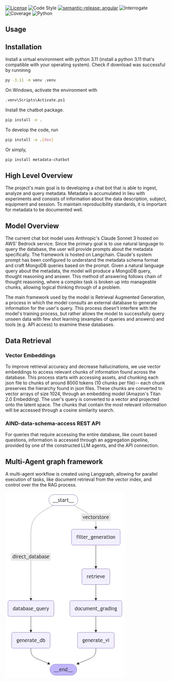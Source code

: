[![License](https://img.shields.io/badge/license-MIT-brightgreen)](LICENSE)
![Code Style](https://img.shields.io/badge/code%20style-black-black)
[![semantic-release: angular](https://img.shields.io/badge/semantic--release-angular-e10079?logo=semantic-release)](https://github.com/semantic-release/semantic-release)
![Interrogate](https://img.shields.io/badge/interrogate-49.4%25-red)
![Coverage](https://img.shields.io/badge/coverage-100%25-brightgreen?logo=codecov)
![Python](https://img.shields.io/badge/python->=3.11-blue?logo=python)

## Usage

## Installation

Install a virtual environment with python 3.11 (install a python 3.11 that's compatible with your operating system). Check if download was successful by runninng

```bash
py -3.11 -m venv .venv
```

On Windows, activate the environment with

```bash
.venv\Scripts\Activate.ps1
```

Install the chatbot package.

```bash
pip install -e .
```

To develop the code, run

```bash
pip install -e .[dev]
```

Or simply,

```bash
pip install metadata-chatbot
```

## High Level Overview

The project's main goal is to developing a chat bot that is able to ingest, analyze and query metadata. Metadata is accumulated in lieu with experiments and consists of information about the data description, subject, equipment and session. To maintain reproducibility standards, it is important for metadata to be documented well.

## Model Overview

The current chat bot model uses Anthropic's Claude Sonnet 3 hosted on AWS' Bedrock service. Since the primary goal is to use natural language to query the database, the user will provide prompts about the metadata specifically. The framework is hosted on Langchain. Claude's system prompt has been configured to understand the metadata schema format and craft MongoDB queries based on the prompt. Given a natural language query about the metadata, the model will produce a MongoDB query, thought reasoning and answer. This method of answering follows chain of thought reasoning, where a complex task is broken up into manageable chunks, allowing logical thinking through of a problem. 

The main framework used by the model is Retrieval Augmented Generation, a process in which the model consults an external database to generate information for the user's query. This process doesn't interfere with the model's training process, but rather allows the model to successfully query unseen data with few shot learning (examples of queries and answers) and tools (e.g. API access) to examine these databases.

## Data Retrieval

### Vector Embeddings

To improve retrieval accuracy and decrease hallucinations, we use vector embeddings to access relevant chunks of information found across the database. This process starts with accessing assets, and chunking each json file to chunks of around 8000 tokens (10 chunks per file)-- each chunk preserves the hierarchy found in json files. These chunks are converted to vector arrays of size 1024, through an embedding model (Amazon's Titan 2.0 Embedding). The user's query is converted to a vector and projected onto the latent space. The chunks that contain the most relevant information will be accessed through a cosine similarity search.

### AIND-data-schema-access REST API

For queries that require accessing the entire database, like count based questions, information is accessed through an aggregation pipeline, provided by one of the constructed LLM agents, and the API connection.

## Multi-Agent graph framework
A multi-agent workflow is created using Langgraph, allowing for parallel execution of tasks, like document retrieval from the vector index, and control over the the RAG process.

![Worfklow](multi-agent-workflow-11-01.jpeg)

